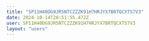 ```yaml
---
title: "SP11H40DG9JR5NTCZZZK91H7HRJYX7BRTQCXT57V3"
date: 2024-10-14T20:51:55.472Z
user: SP11H40DG9JR5NTCZZZK91H7HRJYX7BRTQCXT57V3
layout: "users"
---
```

    